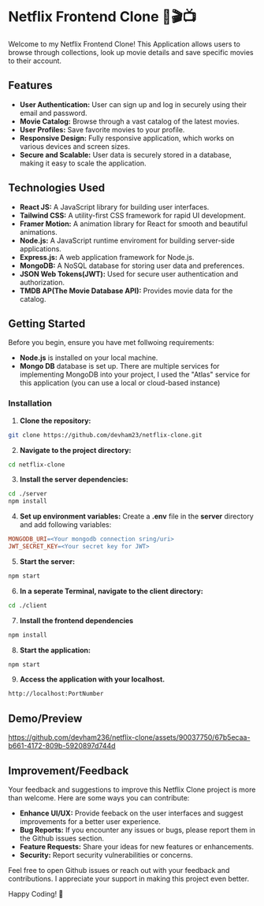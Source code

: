 # Netflix Frontend Clone 🎥🎬📺

Welcome to my Netflix Frontend Clone! This Application allows users to browse through collections, look up movie details and save specific movies to their account.



## Features
* **User Authentication:** User can sign up and log in securely using their email and password.
* **Movie Catalog:** Browse through a vast catalog of the latest movies.
* **User Profiles:** Save favorite movies to your profile.
* **Responsive Design:** Fully responsive application, which works on various devices and screen sizes.
* **Secure and Scalable:** User data is securely stored in a database, making it easy to scale the application.



## Technologies Used
* **React JS:** A JavaScript library for building user interfaces.
* **Tailwind CSS:** A utility-first CSS framework for rapid UI development.
* **Framer Motion:** A animation library for React for smooth and beautiful animations.
* **Node.js:** A JavaScript runtime enviroment for building server-side applications.
* **Express.js:** A web application framework for Node.js.
* **MongoDB:** A NoSQL database for storing user data and preferences.
* **JSON Web Tokens(JWT):** Used for secure user authentication and authorization.
* **TMDB AP(The Movie Database API):** Provides movie data for the catalog.



 ## Getting Started
 Before you begin, ensure you have met follwoing requirements:
 * **Node.js** is installed on your local machine.
 * **Mongo DB** database is set up. There are multiple services for implementing MongoDB into your project, I used the "Atlas" service for this application (you can use a local or cloud-based instance)

### Installation
1. **Clone the repository:**
```bash
git clone https://github.com/devham23/netflix-clone.git
```

2. **Navigate to the project directory:**
```bash
cd netflix-clone
```

3. **Install the server dependencies:**
```bash
cd ./server
npm install
```

4. **Set up environment variables:**
Create a **.env** file in the **server** directory and add following variables:
```makefile
MONGODB_URI=<Your mongodb connection sring/uri>
JWT_SECRET_KEY=<Your secret key for JWT>
```

5. **Start the server:**
```bash
npm start
```

6. **In a seperate Terminal, navigate to the client directory:**
```bash
cd ./client
```

7. **Install the frontend dependencies**
```bash
npm install
```

8. **Start the application:**
```bash
npm start
```

9. **Access the application with your localhost.**
```bash
http://localhost:PortNumber
```


## Demo/Preview

https://github.com/devham236/netflix-clone/assets/90037750/67b5ecaa-b661-4172-809b-5920897d744d





## Improvement/Feedback

Your feedback and suggestions to improve this Netflix Clone project is more than welcome. Here are some ways you can contribute:

* **Enhance UI/UX:** Provide feeback on the user interfaces and suggest improvements for a better user experience.
* **Bug Reports:** If you encounter any issues or bugs, please report them in the Github issues section.
* **Feature Requests:** Share your ideas for new features or enhancements.
* **Security:** Report security vulnerabilities or concerns.

Feel free to open Github issues or reach out with your feedback and contributions. I appreciate your support in making this project even better.

Happy Coding! 🚀
















